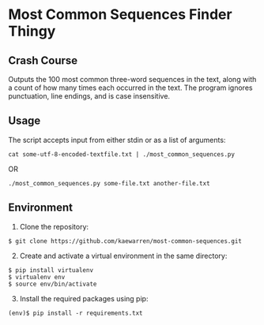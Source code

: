 Most Common Sequences Finder Thingy
===================================

Crash Course
------------
Outputs the 100 most common three-word sequences in the text, along with a count of how many times each occurred in the text. The program ignores punctuation, line endings, and is case insensitive.

Usage
-----
The script accepts input from either stdin or as a list of arguments:

`cat some-utf-8-encoded-textfile.txt | ./most_common_sequences.py`

OR

`./most_common_sequences.py some-file.txt another-file.txt`

Environment
-----------
1) Clone the repository:

<pre><code>$ git clone https://github.com/kaewarren/most-common-sequences.git</code></pre>

2) Create and activate a virtual environment in the same directory: 

<pre><code>$ pip install virtualenv
$ virtualenv env
$ source env/bin/activate 
</code></pre>

3) Install the required packages using pip:

<pre><code>(env)$ pip install -r requirements.txt
</code></pre>
